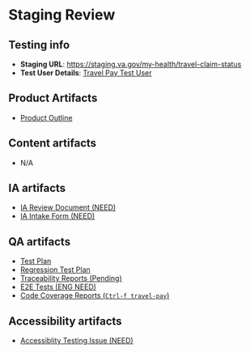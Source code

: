 # Staging Review

## Testing info
- **Staging URL**: https://staging.va.gov/my-health/travel-claim-status
- **Test User Details**: [Travel Pay Test User](https://github.com/department-of-veterans-affairs/va.gov-team-sensitive/blob/master/Administrative/vagov-users/staging-test-accounts-travel-pay.md)

## Product Artifacts
- [Product Outline](https://github.com/department-of-veterans-affairs/va.gov-team/blob/master/products/health-care/beneficiary-travel/product-outline-btsss.md)

## Content artifacts
- N/A

## IA artifacts
- [IA Review Document (NEED)]()
- [IA Intake Form (NEED)]()

## QA artifacts
- [Test Plan](https://dsvavsp.testrail.io/index.php?/plans/view/5554)
- [Regression Test Plan](https://dsvavsp.testrail.io/index.php?/plans/view/5571)
- [Traceability Reports (Pending)]()
- [E2E Tests (ENG NEED)]()
- [Code Coverage Reports (`Ctrl-f travel-pay`)](https://department-of-veterans-affairs.github.io/veteran-facing-services-tools/frontend-support-dashboard/unit-test-coverage-report/)

## Accessibility artifacts
- [Accessiblity Testing Issue (NEED)]()
